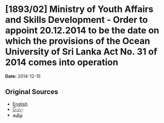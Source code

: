 # [1893/02] Ministry of Youth Affairs and Skills Development - Order to appoint 20.12.2014 to be the date on which the provisions of the Ocean University of Sri Lanka Act No. 31 of 2014 comes into operation

**Date:** 2014-12-15

## Original Sources

- [English](https://documents.gov.lk/view/extra-gazettes/2014/12/1893-02_E.pdf)
- [සිංහල](https://documents.gov.lk/view/extra-gazettes/2014/12/1893-02_S.pdf)
- [தமிழ்](https://documents.gov.lk/view/extra-gazettes/2014/12/1893-02_T.pdf)
